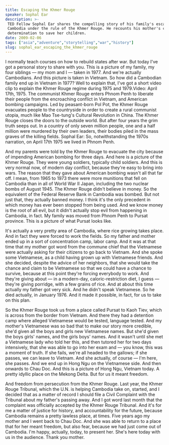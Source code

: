 ```yaml
---
title: Escaping the Khmer Rouge
speaker: Sophal Ear
description: >-
 TED Fellow Sophal Ear shares the compelling story of his family's escape from
 Cambodia under the rule of the Khmer Rouge. He recounts his mother's cunning and
 determination to save her children.
date: 2009-02-06
tags: ["asia","adventure","storytelling","war","history"]
slug: sophal_ear_escaping_the_khmer_rouge
---
```


I normally teach courses on how to rebuild states after war. But today I've got a personal
story to share with you. This is a picture of my family, my four siblings — my mom and I —
taken in 1977. And we're actually Cambodians. And this picture is taken in Vietnam. So how
did a Cambodian family end up in Vietnam in 1977? Well to explain that, I've got a short
video clip to explain the Khmer Rouge regime during 1975 and 1979.Video: April 17th, 1975.
The communist Khmer Rouge enters Phnom Penh to liberate their people from the encroaching
conflict in Vietnam, and American bombing campaigns. Led by peasant-born Pol Pot, the
Khmer Rouge evacuates people to the countryside in order to create a rural communist
utopia, much like Mao Tse-tung's Cultural Revolution in China. The Khmer Rouge closes the
doors to the outside world. But after four years the grim truth seeps out. In a country of
only seven million people, one and a half million were murdered by their own leaders,
their bodies piled in the mass graves of the killing fields. Sophal Ear: So,
notwithstanding the 1970s narration, on April 17th 1975 we lived in Phnom
Penh.

And my parents were told by the Khmer Rouge to evacuate the city because of impending
American bombing for three days. And here is a picture of the Khmer Rouge. They were young
soldiers, typically child soldiers. And this is very normal now, of modern day conflict,
because they're easy to bring into wars. The reason that they gave about American bombing
wasn't all that far off. I mean, from 1965 to 1973 there were more munitions that fell on
Cambodia than in all of World War II Japan, including the two nuclear bombs of August
1945. The Khmer Rouge didn't believe in money. So the equivalent of the Federal Reserve
Bank in Cambodia was bombed. But not just that, they actually banned money. I think it's
the only precedent in which money has ever been stopped from being used. And we know money
is the root of all evil, but it didn't actually stop evil from happening in Cambodia, in
fact. My family was moved from Phnom Penh to Pursat province. This is a picture of what
Pursat looks like.

It's actually a very pretty area of Cambodia, where rice growing takes place. And in fact
they were forced to work the fields. So my father and mother ended up in a sort of
concentration camp, labor camp. And it was at that time that my mother got word from the
commune chief that the Vietnamese were actually asking for their citizens to go back to
Vietnam. And she spoke some Vietnamese, as a child having grown up with Vietnamese
friends. And she decided, despite the advice of her neighbors, that she would take the
chance and claim to be Vietnamese so that we could have a chance to survive, because at
this point they're forcing everybody to work. And they're giving about — in a modern-day,
caloric-restriction diet, I guess — they're giving porridge, with a few grains of rice. And
at about this time actually my father got very sick. And he didn't speak Vietnamese. So he
died actually, in January 1976. And it made it possible, in fact, for us to take on this
plan.

So the Khmer Rouge took us from a place called Pursat to Kaoh Tiev, which is across from
the border from Vietnam. And there they had a detention camp where alleged Vietnamese
would be tested, language tested. And my mother's Vietnamese was so bad that to make our
story more credible, she'd given all the boys and girls new Vietnamese names. But she'd
given the boys girls' names, and the girls boys' names. And it wasn't until she met a
Vietnamese lady who told her this, and then tutored her for two days intensively, that she
was able to go into her exam and — you know, this was a moment of truth. If she fails,
we're all headed to the gallows; if she passes, we can leave to Vietnam. And she actually,
of course — I'm here, she passes. And we end up in Hong Ngu on the Vietnamese side. And
then onwards to Chau Doc. And this is a picture of Hong Ngu, Vietnam today. A pretty
idyllic place on the Mekong Delta. But for us it meant freedom.

And freedom from persecution from the Khmer Rouge. Last year, the Khmer Rouge Tribunal,
which the U.N. is helping Cambodia take on, started, and I decided that as a matter of
record I should file a Civil Complaint with the Tribunal about my father's passing away.
And I got word last month that the complaint was officially accepted by the Khmer Rouge
Tribunal. And it's for me a matter of justice for history, and accountability for the
future, because Cambodia remains a pretty lawless place, at times. Five years ago my mother
and I went back to Chau Doc. And she was able to return to a place that for her meant
freedom, but also fear, because we had just come out of Cambodia. I'm happy, actually,
today, to present her. She's here today with us in the audience. Thank you
mother.

<!--
ad_duration=3.33
comment_count=84
event="TED2009"
external_start_time=0
has_talk_citation=0
intro_duration=11.82
is_subtitle_required="False"
is_talk_featured="True"
language="en"
language_swap="False"
native_language="en"
number_of_related_talks=6
number_of_speakers=1
number_of_subtitled_videos=34
number_of_tags=5
number_of_talk_download_languages=34
number_of_talk_more_resources=1
number_of_talk_recommendations=0
number_of_talks_take_actions=0
post_ad_duration=0.83
published_timestamp="2009-07-08 01:00:00"
recording_date="2009-02-06"
speaker_description="Development economist"
speaker_is_published=1
speaker_name="Sophal Ear"
talk_name="Escaping the Khmer Rouge"
talks_tags=["asia","adventure","storytelling","war","history"]
talks_take_action=[]
url_audio="https://download.ted.com/talks/SophalEar_2009U.mp3?apikey=acme-roadrunner"
url_photo_speaker="https://pe.tedcdn.com/images/ted/100983_254x191.jpg"
url_photo_talk="https://pe.tedcdn.com/images/ted/100982_800x600.jpg"
url_webpage="https://www.ted.com/talks/sophal_ear_escaping_the_khmer_rouge"
video_type_name="TED Stage Talk"
-->